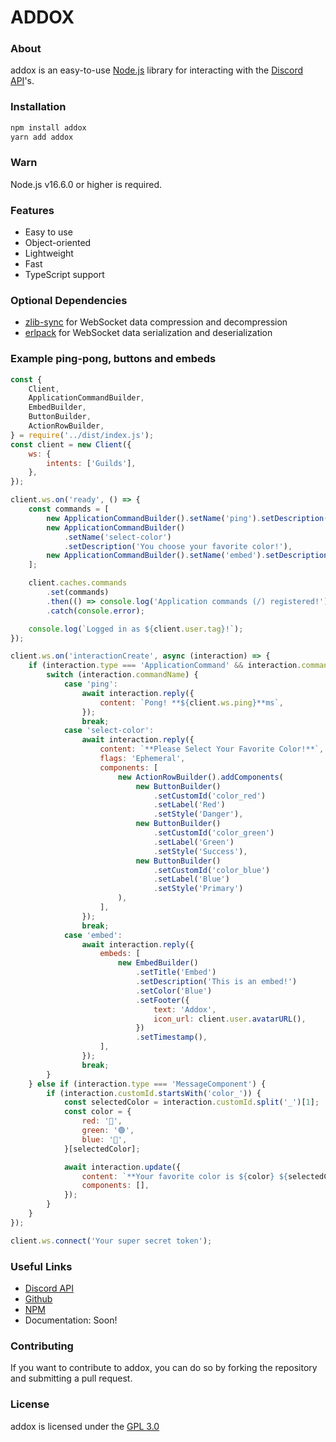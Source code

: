 # ADDOX

### About

addox is an easy-to-use [Node.js](https://nodejs.org/) library for interacting with the [Discord API](https://discord.com/developers/docs/)'s.

### Installation

```bash
npm install addox
yarn add addox
```

### Warn

Node.js v16.6.0 or higher is required.

### Features

-   Easy to use
-   Object-oriented
-   Lightweight
-   Fast
-   TypeScript support

### Optional Dependencies

-   [zlib-sync](https://www.npmjs.com/package/zlib-sync) for WebSocket data compression and decompression
-   [erlpack](https://www.npmjs.com/package/erlpack) for WebSocket data serialization and deserialization

### Example ping-pong, buttons and embeds

```js
const {
    Client,
    ApplicationCommandBuilder,
    EmbedBuilder,
    ButtonBuilder,
    ActionRowBuilder,
} = require('../dist/index.js');
const client = new Client({
    ws: {
        intents: ['Guilds'],
    },
});

client.ws.on('ready', () => {
    const commands = [
        new ApplicationCommandBuilder().setName('ping').setDescription('Replies with pong!'),
        new ApplicationCommandBuilder()
            .setName('select-color')
            .setDescription('You choose your favorite color!'),
        new ApplicationCommandBuilder().setName('embed').setDescription('Replies with embed!'),
    ];

    client.caches.commands
        .set(commands)
        .then(() => console.log('Application commands (/) registered!'))
        .catch(console.error);

    console.log(`Logged in as ${client.user.tag}!`);
});

client.ws.on('interactionCreate', async (interaction) => {
    if (interaction.type === 'ApplicationCommand' && interaction.commandType === 'ChatInput') {
        switch (interaction.commandName) {
            case 'ping':
                await interaction.reply({
                    content: `Pong! **${client.ws.ping}**ms`,
                });
                break;
            case 'select-color':
                await interaction.reply({
                    content: `**Please Select Your Favorite Color!**`,
                    flags: 'Ephemeral',
                    components: [
                        new ActionRowBuilder().addComponents(
                            new ButtonBuilder()
                                .setCustomId('color_red')
                                .setLabel('Red')
                                .setStyle('Danger'),
                            new ButtonBuilder()
                                .setCustomId('color_green')
                                .setLabel('Green')
                                .setStyle('Success'),
                            new ButtonBuilder()
                                .setCustomId('color_blue')
                                .setLabel('Blue')
                                .setStyle('Primary')
                        ),
                    ],
                });
                break;
            case 'embed':
                await interaction.reply({
                    embeds: [
                        new EmbedBuilder()
                            .setTitle('Embed')
                            .setDescription('This is an embed!')
                            .setColor('Blue')
                            .setFooter({
                                text: 'Addox',
                                icon_url: client.user.avatarURL(),
                            })
                            .setTimestamp(),
                    ],
                });
                break;
        }
    } else if (interaction.type === 'MessageComponent') {
        if (interaction.customId.startsWith('color_')) {
            const selectedColor = interaction.customId.split('_')[1];
            const color = {
                red: '🔴',
                green: '🟢',
                blue: '🔵',
            }[selectedColor];

            await interaction.update({
                content: `**Your favorite color is ${color} ${selectedColor}!**`,
                components: [],
            });
        }
    }
});

client.ws.connect('Your super secret token');
```

### Useful Links

-   [Discord API](https://discord.com/developers/docs/)
-   [Github](https://github.com/deliever42/addox)
-   [NPM](https://www.npmjs.com/package/addox)
-   Documentation: Soon!

### Contributing

If you want to contribute to addox, you can do so by forking the repository and submitting a pull request.

### License

addox is licensed under the [GPL 3.0](https://en.wikipedia.org/wiki/GNU_General_Public_License#Version_3)
